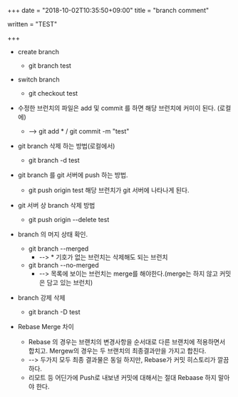 +++
date = "2018-10-02T10:35:50+09:00"
title = "branch comment"

written = "TEST"

+++

* create branch 
	* git branch test
* switch branch 
	* git checkout test

* 수정한 브런치의 파일은 add 및 commit 를 하면 해당 브런치에 커미이 된다. (로컬에)
	* --> git add *  / git commit -m "test"

* git branch 삭제 하는 방법(로컬에서)
	* git branch -d test


* git branch 를 git 서버에 push 하는 방법.
	* git push origin test
		해당 브런치가 git 서버에 나타나게 된다.

* git 서버 상 branch 삭제 방법
	* git push origin --delete test

* branch 의 머지 상태 확인.
	* git branch --merged
		* --> * 기호가 없는 브런치는 삭제해도 되는 브런치
	* git branch --no-merged
		* --> 목록에 보이는 브런치는 merge를 해야한다.(merge는 하지 않고 커밋은 담고 있는 브런치)

* branch 강제 삭제
	* git branch -D test


* Rebase Merge 차이
	* Rebase 의 경우는 브랜치의 변경사항을 순서대로 다른 브랜치에 적용하면서 합치고. Mergew의 경우는 두 브랜치의 최종결과만을 가지고 합친다. 
	* --> 두가지 모두 최종 결과물은 동일 하지만, Rebase가 커밋 히스토리가 깔끔하다.
	* 리모트 등 어딘가에 Push로 내보낸 커밋에 대해서는 절대 Rebaase 하지 말아야 한다.


